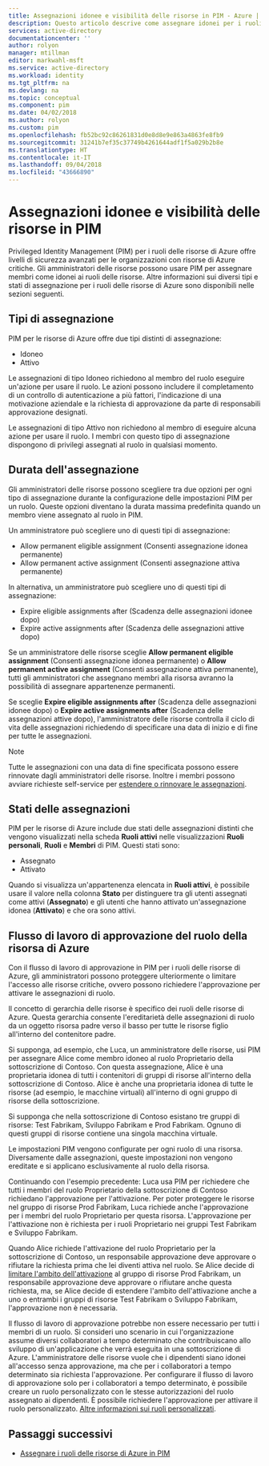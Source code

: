 ```yaml
---
title: Assegnazioni idonee e visibilità delle risorse in PIM - Azure | Microsoft Docs
description: Questo articolo descrive come assegnare idonei per i ruoli delle risorse di Azure in Azure AD Privileged Identity Management (PIM).
services: active-directory
documentationcenter: ''
author: rolyon
manager: mtillman
editor: markwahl-msft
ms.service: active-directory
ms.workload: identity
ms.tgt_pltfrm: na
ms.devlang: na
ms.topic: conceptual
ms.component: pim
ms.date: 04/02/2018
ms.author: rolyon
ms.custom: pim
ms.openlocfilehash: fb52bc92c86261831d0e8d8e9e863a4863fe8fb9
ms.sourcegitcommit: 31241b7ef35c37749b4261644adf1f5a029b2b8e
ms.translationtype: HT
ms.contentlocale: it-IT
ms.lasthandoff: 09/04/2018
ms.locfileid: "43666890"
---
```

# <a name="eligible-assignments-and-resource-visibility-in-pim"></a>Assegnazioni idonee e visibilità delle risorse in PIM

Privileged Identity Management (PIM) per i ruoli delle risorse di Azure offre livelli di sicurezza avanzati per le organizzazioni con risorse di Azure critiche. Gli amministratori delle risorse possono usare PIM per assegnare membri come idonei ai ruoli delle risorse. Altre informazioni sui diversi tipi e stati di assegnazione per i ruoli delle risorse di Azure sono disponibili nelle sezioni seguenti. 

## <a name="assignment-types"></a>Tipi di assegnazione

PIM per le risorse di Azure offre due tipi distinti di assegnazione:

- Idoneo
- Attivo

Le assegnazioni di tipo Idoneo richiedono al membro del ruolo eseguire un'azione per usare il ruolo. Le azioni possono includere il completamento di un controllo di autenticazione a più fattori, l'indicazione di una motivazione aziendale e la richiesta di approvazione da parte di responsabili approvazione designati.

Le assegnazioni di tipo Attivo non richiedono al membro di eseguire alcuna azione per usare il ruolo. I membri con questo tipo di assegnazione dispongono di privilegi assegnati al ruolo in qualsiasi momento.

## <a name="assignment-duration"></a>Durata dell'assegnazione

Gli amministratori delle risorse possono scegliere tra due opzioni per ogni tipo di assegnazione durante la configurazione delle impostazioni PIM per un ruolo. Queste opzioni diventano la durata massima predefinita quando un membro viene assegnato al ruolo in PIM. 

Un amministratore può scegliere uno di questi tipi di assegnazione:

- Allow permanent eligible assignment (Consenti assegnazione idonea permanente)
- Allow permanent active assignment (Consenti assegnazione attiva permanente)

In alternativa, un amministratore può scegliere uno di questi tipi di assegnazione:

- Expire eligible assignments after (Scadenza delle assegnazioni idonee dopo)
- Expire active assignments after (Scadenza delle assegnazioni attive dopo)

Se un amministratore delle risorse sceglie **Allow permanent eligible assignment** (Consenti assegnazione idonea permanente) o **Allow permanent active assignment** (Consenti assegnazione attiva permanente), tutti gli amministratori che assegnano membri alla risorsa avranno la possibilità di assegnare appartenenze permanenti.

Se sceglie **Expire eligible assignments after** (Scadenza delle assegnazioni idonee dopo) o **Expire active assignments after** (Scadenza delle assegnazioni attive dopo), l'amministratore delle risorse controlla il ciclo di vita delle assegnazioni richiedendo di specificare una data di inizio e di fine per tutte le assegnazioni.

> [!NOTE] 
> Tutte le assegnazioni con una data di fine specificata possono essere rinnovate dagli amministratori delle risorse. Inoltre i membri possono avviare richieste self-service per [estendere o rinnovare le assegnazioni](pim-resource-roles-renew-extend.md).


## <a name="assignment-states"></a>Stati delle assegnazioni

PIM per le risorse di Azure include due stati delle assegnazioni distinti che vengono visualizzati nella scheda **Ruoli attivi** nelle visualizzazioni **Ruoli personali**, **Ruoli** e **Membri** di PIM. Questi stati sono:

- Assegnato
- Attivato

Quando si visualizza un'appartenenza elencata in **Ruoli attivi**, è possibile usare il valore nella colonna **Stato** per distinguere tra gli utenti assegnati come attivi (**Assegnato**) e gli utenti che hanno attivato un'assegnazione idonea (**Attivato**) e che ora sono attivi.

## <a name="azure-resource-role-approval-workflow"></a>Flusso di lavoro di approvazione del ruolo della risorsa di Azure

Con il flusso di lavoro di approvazione in PIM per i ruoli delle risorse di Azure, gli amministratori possono proteggere ulteriormente o limitare l'accesso alle risorse critiche, ovvero possono richiedere l'approvazione per attivare le assegnazioni di ruolo.

Il concetto di gerarchia delle risorse è specifico dei ruoli delle risorse di Azure. Questa gerarchia consente l'ereditarietà delle assegnazioni di ruolo da un oggetto risorsa padre verso il basso per tutte le risorse figlio all'interno del contenitore padre. 

Si supponga, ad esempio, che Luca, un amministratore delle risorse, usi PIM per assegnare Alice come membro idoneo al ruolo Proprietario della sottoscrizione di Contoso. Con questa assegnazione, Alice è una proprietaria idonea di tutti i contenitori di gruppi di risorse all'interno della sottoscrizione di Contoso. Alice è anche una proprietaria idonea di tutte le risorse (ad esempio, le macchine virtuali) all'interno di ogni gruppo di risorse della sottoscrizione.

Si supponga che nella sottoscrizione di Contoso esistano tre gruppi di risorse: Test Fabrikam, Sviluppo Fabrikam e Prod Fabrikam. Ognuno di questi gruppi di risorse contiene una singola macchina virtuale.

Le impostazioni PIM vengono configurate per ogni ruolo di una risorsa. Diversamente dalle assegnazioni, queste impostazioni non vengono ereditate e si applicano esclusivamente al ruolo della risorsa.

Continuando con l'esempio precedente: Luca usa PIM per richiedere che tutti i membri del ruolo Proprietario della sottoscrizione di Contoso richiedano l'approvazione per l'attivazione. Per poter proteggere le risorse nel gruppo di risorse Prod Fabrikam, Luca richiede anche l'approvazione per i membri del ruolo Proprietario per questa risorsa. L'approvazione per l'attivazione non è richiesta per i ruoli Proprietario nei gruppi Test Fabrikam e Sviluppo Fabrikam.

Quando Alice richiede l'attivazione del ruolo Proprietario per la sottoscrizione di Contoso, un responsabile approvazione deve approvare o rifiutare la richiesta prima che lei diventi attiva nel ruolo. Se Alice decide di [limitare l'ambito dell'attivazione](pim-resource-roles-activate-your-roles.md) al gruppo di risorse Prod Fabrikam, un responsabile approvazione deve approvare o rifiutare anche questa richiesta, ma, se Alice decide di estendere l'ambito dell'attivazione anche a uno o entrambi i gruppi di risorse Test Fabrikam o Sviluppo Fabrikam, l'approvazione non è necessaria.

Il flusso di lavoro di approvazione potrebbe non essere necessario per tutti i membri di un ruolo. Si consideri uno scenario in cui l'organizzazione assume diversi collaboratori a tempo determinato che contribuiscano allo sviluppo di un'applicazione che verrà eseguita in una sottoscrizione di Azure. L'amministratore delle risorse vuole che i dipendenti siano idonei all'accesso senza approvazione, ma che per i collaboratori a tempo determinato sia richiesta l'approvazione. Per configurare il flusso di lavoro di approvazione solo per i collaboratori a tempo determinato, è possibile creare un ruolo personalizzato con le stesse autorizzazioni del ruolo assegnato ai dipendenti. È possibile richiedere l'approvazione per attivare il ruolo personalizzato. [Altre informazioni sui ruoli personalizzati](pim-resource-roles-custom-role-policy.md).

## <a name="next-steps"></a>Passaggi successivi

- [Assegnare i ruoli delle risorse di Azure in PIM](pim-resource-roles-assign-roles.md)

